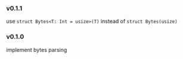 ### v0.1.1
use `struct Bytes<T: Int = usize>(T)` instead of `struct Bytes(usize)`

### v0.1.0
implement bytes parsing
